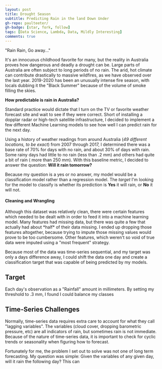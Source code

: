 ```yaml
---
layout: post
title: Drought Season
subtitle: Predicting Rain in the land Down Under
gh-repo: paulteeter/
gh-badge: [star, fork, follow]
tags: [Data Science, Lambda, Data, Mildly Interesting]
comments: true
---
```


"Rain Rain, Go away..."

It's an innocuous childhood favorite for many, but the reality in Australia proves how dangerous and deadly a drought can be. Large parts of Australia are often
subject to long periods of no rain. The arid, hot climate can contribute drastically to massive wildfires, as we have observed over the last year. 2019-2020
has been an unusually intense fire season, with locals dubbing it the "Black Summer" because of the volume of smoke filling the skies.

**How predictable is rain in Australia?**

Standard practice would dictate that I turn on the TV or favorite weather forecast site and wait to see if they were correct.
Short of installing a dopplar radar or high-tech satellite infrastructure, I decided to implement a few different Machine Learning models to see how well I can predict rain for the next day.

Using a history of weather readings from around Australia (*49 different locations, to be exact*) from 2007 through 2017, I determined there was a base rate of 70% for days with no rain, and about 30% of days with rain. Some rainy days had little to no rain (less than .2 mm) and others had quite a bit of rain ( more than 250 mm). With this baseline metric, I decided to answer the question: **Will it rain tomorrow?**

Because my question is a yes or no answer, my model would be a classification model rather than a regression model. The *target* I'm looking for the model to classify is whether its prediction is **Yes** it will rain, or **No** it will not.

<h4>Cleaning and Wrangling</h4>
Although this dataset was relatively clean, there were certain features which needed to be dealt with in order to feed it into a machine learning model. Many features had missing data, but there was quite a few that actually had about *half* of their data missing. I ended up dropping those features altogether, because trying to impute those missing values would prove to be too cumbersome. Other features, which weren't so void of true data were imputed using a "most frequent" strategy. 

Because most of the data was time-series sequential, and my target was only a days difference away, I could shift the data one day and create a classification target that was capable of being predicted by my models. 

<h2>Target</h2>
Each day's observation as a "Rainfall" amount in millimeters. By setting my threshold to .3 mm, I found I could balance my classes 

<h2>Time-Series Challenges</h2>
Normally, time-series data requires extra care to account for what they call "lagging variables". The variables (cloud cover, dropping barometric pressure, etc) are all indicators of rain, but sometimes rain is not immediate. Because of the nature of time-series data, it is important to check for cyclic trends or seasonality when figuring how to forecast. 

Fortunately for me, the problem I set out to solve was not one of long term forecasting. My question was simple: Given the variables of any given day, will it rain the following day?
This can

